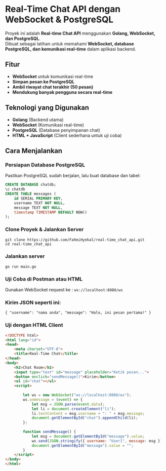 # Real-Time Chat API dengan WebSocket & PostgreSQL

Proyek ini adalah **Real-time Chat API** menggunakan **Golang, WebSocket, dan PostgreSQL**.  
Dibuat sebagai latihan untuk memahami **WebSocket, database PostgreSQL, dan komunikasi real-time** dalam aplikasi backend.

## Fitur
- **WebSocket** untuk komunikasi real-time  
- **Simpan pesan ke PostgreSQL**  
- **Ambil riwayat chat terakhir (50 pesan)**  
- **Mendukung banyak pengguna secara real-time**  

## Teknologi yang Digunakan
- **Golang** (Backend utama)
- **WebSocket** (Komunikasi real-time)
- **PostgreSQL** (Database penyimpanan chat)
- **HTML + JavaScript** (Client sederhana untuk uji coba)

## Cara Menjalankan

###  Persiapan Database PostgreSQL
Pastikan PostgreSQL sudah berjalan, lalu buat database dan tabel:  
```sql
CREATE DATABASE chatdb;
\c chatdb
CREATE TABLE messages (
    id SERIAL PRIMARY KEY,
    username TEXT NOT NULL,
    message TEXT NOT NULL,
    timestamp TIMESTAMP DEFAULT NOW()
);
```

### Clone Proyek & Jalankan Server
```
git clone https://github.com/FahmiHyekal/real-time_chat_api.git
cd real-time_chat_api
```

### Jalankan server
```go run main.go```

### Uji Coba di Postman atau HTML
Gunakan WebSocket request ke :
```ws://localhost:8080/ws```

### Kirim JSON seperti ini:

```{ "username": "nama anda", "message": "Halo, ini pesan pertama!" }```

### Uji dengan HTML Client
```html
<!DOCTYPE html>
<html lang="id">
<head>
    <meta charset="UTF-8">
    <title>Real-Time Chat</title>
</head>
<body>
    <h2>Chat Room</h2>
    <input type="text" id="message" placeholder="Ketik pesan...">
    <button onclick="sendMessage()">Kirim</button>
    <ul id="chat"></ul>
    <script>
        
        let ws = new WebSocket("ws://localhost:8080/ws");
        ws.onmessage = (event) => {
            let msg = JSON.parse(event.data);
            let li = document.createElement("li");
            li.textContent = msg.username + ": " + msg.message;
            document.getElementById("chat").appendChild(li);
        };
        
        function sendMessage() {
            let msg = document.getElementById("message").value;
            ws.send(JSON.stringify({ username: "User1", message: msg }));
            document.getElementById("message").value = "";
        }
    </script>
</body>
</html>
```
